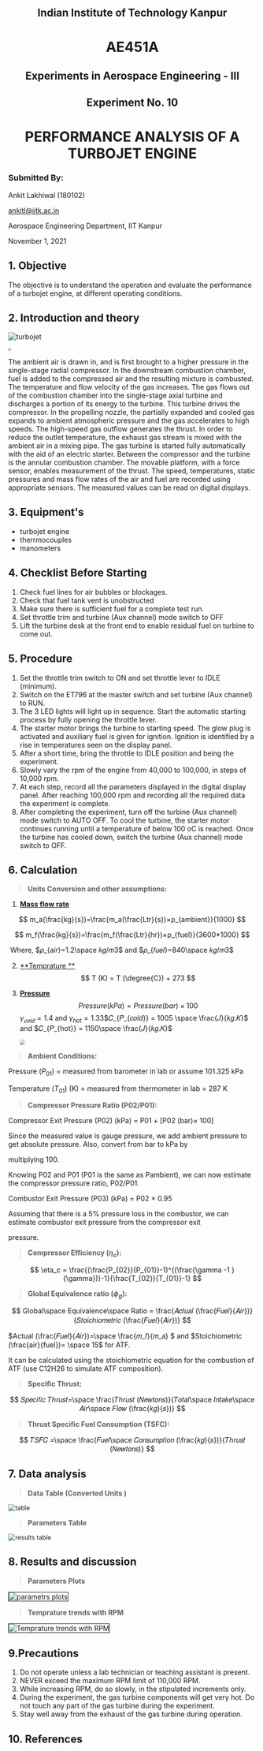 <h2 align ="center">Indian Institute of Technology Kanpur</h2>





<h1 align ="center">AE451A</h1>

<h2 align = "center">Experiments in Aerospace Engineering - III</h2>





<h2 align = "center">Experiment No. 10</h2>

<h1 align = "center">PERFORMANCE ANALYSIS OF A TURBOJET ENGINE</h1>





### Submitted By:

Ankit Lakhiwal (180102)

[ankitl@iitk.ac.in](To:ankitl@iitk.ac.in)

Aerospace Engineering Department, IIT Kanpur

November 1, 2021



## 1. Objective

The objective is to understand the operation and evaluate the performance of a turbojet engine, at different operating conditions.

## 2. Introduction and theory

![turbojet](https://external-content.duckduckgo.com/iu/?u=https%3A%2F%2Ftse2.mm.bing.net%2Fth%3Fid%3DOIP.jawUXqcPENzBcaerTxomYAHaD7%26pid%3DApi&f=1)

<img src="http://cdn.arstechnica.net/wp-content/uploads/2015/02/2000px-Jet_engine.svg_.png" style="zoom:35%;" />

The ambient air is drawn in, and is first brought to a higher pressure in the single-stage radial compressor. In the downstream combustion chamber, fuel is added to the compressed air and the resulting mixture is combusted. The temperature and flow velocity of the gas increases. The gas flows out of the combustion chamber into the single-stage axial turbine and discharges a portion of its energy to the turbine. This turbine drives the compressor. In the propelling nozzle, the partially expanded and cooled gas expands to ambient atmospheric pressure and the gas accelerates to high speeds.
The high-speed gas outflow generates the thrust. In order to reduce the outlet temperature, the exhaust gas stream is mixed with the ambient air in a mixing pipe. The gas turbine is started fully automatically with the aid of an electric starter. Between the compressor and the turbine is the annular combustion chamber. The movable platform, with a force sensor, enables measurement of the thrust.
The speed, temperatures, static pressures and mass flow rates of the air and fuel are recorded using appropriate sensors. The measured values can be read on digital displays.

## 3. Equipment's

- turbojet engine
- therrmocouples
- manometers

## 4. Checklist Before Starting

1. Check fuel lines for air bubbles or blockages.
2. Check that fuel tank vent is unobstructed
3. Make sure there is sufficient fuel for a complete test run.
4. Set throttle trim and turbine (Aux channel) mode switch to OFF
5. Lift the turbine desk at the front end to enable residual fuel on turbine to come out.

## 5. Procedure

1. Set the throttle trim switch to ON and set throttle lever to IDLE (minimum).
2. Switch on the ET796 at the master switch and set turbine (Aux channel) to RUN.
3. The 3 LED lights will light up in sequence. Start the automatic starting process by fully opening the throttle lever.
4. The starter motor brings the turbine to starting speed. The glow plug is activated and auxiliary fuel is given for ignition. Ignition is identified by a rise in temperatures seen on the display panel.
5. After a short time, bring the throttle to IDLE position and being the experiment.
6. Slowly vary the rpm of the engine from 40,000 to 100,000, in steps of 10,000 rpm.
7. At each step, record all the parameters displayed in the digital display panel. After reaching 100,000 rpm and recording all the required data the experiment is complete.
8. After completing the experiment, turn off the turbine (Aux channel) mode switch to AUTO OFF. To cool the turbine, the starter motor continues running until a temperature of below 100 oC is reached. Once the turbine has cooled down, switch the turbine (Aux channel) mode switch to OFF.

## 6. Calculation

>  **Units Conversion and other assumptions:**

1. <u>**Mass flow rate**</u>

$$
m_a(\frac{kg}{s})=\frac{m_a(\frac{Ltr}{s})×ρ_{ambient}}{1000}
$$

$$
m_f(\frac{kg}{s})=\frac{m_f(\frac{Ltr}{hr})×ρ_{fuel}}{3600*1000}
$$




​									Where, 	$𝜌_{𝑎𝑖𝑟}=1.2\space 𝑘𝑔/𝑚3$  and  $𝜌_{𝑓𝑢𝑒𝑙}=840\space 𝑘𝑔/𝑚3$

2. <u>**Temprature **</u>
   $$
   T (K) = T (\degree{C}) + 273
   $$
   
3. <u>**Pressure**</u>
   $$
   Pressure (kPa) = Pressure (bar) × 100
   $$
   ​	$\gamma_{𝑐𝑜𝑙𝑑} = 1.4$  and  $\gamma_{hot} = 1.33$
   ​	$𝐶_{𝑃_{𝑐𝑜𝑙𝑑}} = 1005 \space \frac{𝐽}{𝑘𝑔.𝐾}$ and  $𝐶_{𝑃_{hot}} = 1150\space \frac{𝐽}{𝑘𝑔.𝐾}$
   
   
   
   <img src="C:\Users\lakhi\Documents\AE451A\Performance analysis of a Turbojet\schematic turbojet.png" style="zoom:60%;" />

> **Ambient Conditions:**

Pressure ($P_{01}$) = measured from barometer in lab or assume 101.325 kPa

Temperature ($T_{01}$) (K) = measured from thermometer in lab = 287 K

> **Compressor Pressure Ratio (P02/P01):**

Compressor Exit Pressure (P02) (kPa) = P01 + [P02 (bar)× 100]

Since the measured value is gauge pressure, we add ambient pressure to get absolute pressure. Also, convert from bar to kPa by

multiplying 100.

Knowing P02 and P01 (P01 is the same as Pambient), we can now estimate the compressor pressure ratio, P02/P01.

Combustor Exit Pressure (P03) (kPa) = P02 × 0.95

Assuming that there is a 5% pressure loss in the combustor, we can estimate combustor exit pressure from the compressor exit

pressure.

> **Compressor Efficiency ($\eta_c$):**

$$
\eta_c = \frac{(\frac{P_{02}}{P_{01}}-1)^{(\frac{\gamma -1 }{\gamma})}-1}{\frac{T_{02}}{T_{01}}-1}
$$

> **Global Equivalence ratio ($\phi_g$):**

$$
Global\space Equivalence\space Ratio = \frac{𝐴𝑐𝑡𝑢𝑎𝑙 (\frac{𝐹𝑢𝑒𝑙}{𝐴𝑖𝑟})}{𝑆𝑡𝑜𝑖𝑐ℎ𝑖𝑜𝑚𝑒𝑡𝑟𝑖𝑐 (\frac{𝐹𝑢𝑒𝑙}{𝐴𝑖𝑟})}
$$

$Actual (\frac{𝐹𝑢𝑒𝑙}{𝐴𝑖𝑟})=\space \frac{𝑚_𝑓}{𝑚_𝑎} $ and $Stoichiometric (\frac{air}{fuel})= \space 15$ for ATF. 

It can be calculated using the stoichiometric equation for the combustion of ATF (use C12H26 to simulate ATF composition).

> **Specific Thrust:**

$$
𝑆𝑝𝑒𝑐𝑖𝑓𝑖𝑐 𝑇ℎ𝑟𝑢𝑠𝑡=\space \frac{𝑇ℎ𝑟𝑢𝑠𝑡 (𝑁𝑒𝑤𝑡𝑜𝑛𝑠)}{𝑇𝑜𝑡𝑎𝑙\space 𝐼𝑛𝑡𝑎𝑘𝑒\space 𝐴𝑖𝑟\space 𝐹𝑙𝑜𝑤 (\frac{𝑘𝑔}{𝑠})}
$$

> **Thrust Specific Fuel Consumption (TSFC):**

$$
𝑇𝑆𝐹𝐶 =\space \frac{𝐹𝑢𝑒𝑙\space 𝐶𝑜𝑛𝑠𝑢𝑚𝑝𝑡𝑖𝑜𝑛 (\frac{𝑘𝑔}{𝑠})}{𝑇ℎ𝑟𝑢𝑠𝑡 (𝑁𝑒𝑤𝑡𝑜𝑛𝑠)}
$$



## 7. Data analysis

> **Data Table (Converted Units )**

<img src="C:\Users\lakhi\Documents\AE451A\Performance analysis of a Turbojet\cnvrtd unit table.png" alt="table" style="zoom:90%;" />

> **Parameters Table**

<img src="C:\Users\lakhi\Documents\AE451A\Performance analysis of a Turbojet\res_df.png" alt="results table" style="zoom:90%;" />

## 8. Results and discussion

> **Parameters Plots**

<img src="C:\Users\lakhi\Documents\AE451A\Performance analysis of a Turbojet\parameters_plots.png" alt="parametrs plots" style="zoom:100%;border:1px solid;" />

> **Temprature trends with RPM**

<img src="C:\Users\lakhi\Documents\AE451A\Performance analysis of a Turbojet\temp_trends.png" alt="Temprature trends with RPM" style="zoom:100%;border:1px solid;" />

## 9.Precautions

1. Do not operate unless a lab technician or teaching assistant is present.
2. NEVER exceed the maximum RPM limit of 110,000 RPM.
3. While increasing RPM, do so slowly, in the stipulated increments only.
4. During the experiment, the gas turbine components will get very hot. Do not touch any part of the gas turbine during the experiment.
5. Stay well away from the exhaust of the gas turbine during operation.

## 10. References

